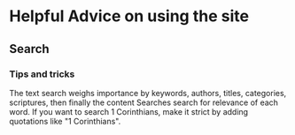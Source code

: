 # Helpful Advice on using the site 

## Search

### Tips and tricks

The text search weighs importance by keywords, authors, titles, categories, scriptures, then finally the content 
Searches search for relevance of each word. If you want to search 1 Corinthians, make it strict by adding quotations like "1 Corinthians".


